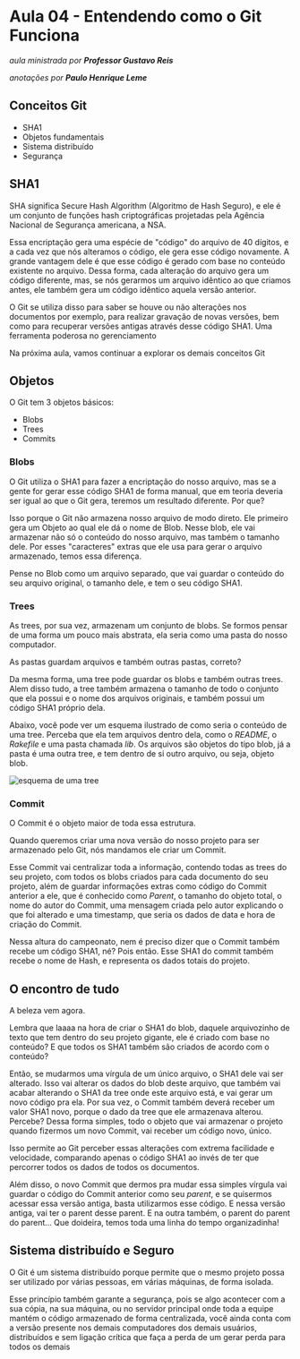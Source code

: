 # Aula 04 - Entendendo como o Git Funciona

_aula ministrada por **Professor Gustavo Reis**_

_anotações por **Paulo Henrique Leme**_

## Conceitos Git

* SHA1
* Objetos fundamentais
* Sistema distribuído
* Segurança

## SHA1

SHA significa Secure Hash Algorithm (Algoritmo de Hash Seguro), e ele é um conjunto de funções hash criptográficas projetadas pela Agência Nacional de Segurança americana, a NSA.

Essa encriptação gera uma espécie de "código" do arquivo de 40 dígitos, e a cada vez que nós alteramos o código, ele gera esse código novamente. A grande vantagem dele é que esse código é gerado com base no conteúdo existente no arquivo. Dessa forma, cada alteração do arquivo gera um código diferente, mas, se nós gerarmos um arquivo idêntico ao que criamos antes, ele também gera um código idêntico aquela versão anterior.

O Git se utiliza disso para saber se houve ou não alterações nos documentos por exemplo, para realizar gravação de novas versões, bem como para recuperar versões antigas através desse código SHA1. Uma ferramenta poderosa no gerenciamento

Na próxima aula, vamos continuar a explorar os demais conceitos Git

## Objetos

O Git tem 3 objetos básicos:

* Blobs
* Trees
* Commits

### Blobs

O Git utiliza o SHA1 para fazer a encriptação do nosso arquivo, mas se a gente for gerar esse código SHA1 de forma manual, que em teoria deveria ser igual ao que o Git gera, teremos um resultado diferente. Por que?

Isso porque o Git não armazena nosso arquivo de modo direto. Ele primeiro gera um Objeto ao qual ele dá o nome de Blob. Nesse blob, ele vai armazenar não só o conteúdo do nosso arquivo, mas também o tamanho dele. Por esses "caracteres" extras que ele usa para gerar o arquivo armazenado, temos essa diferença.

Pense no Blob como um arquivo separado, que vai guardar o conteúdo do seu arquivo original, o tamanho dele, e tem o seu código SHA1.

### Trees

As trees, por sua vez, armazenam um conjunto de blobs. Se formos pensar de uma forma um pouco mais abstrata, ela seria como uma pasta do nosso computador.

As pastas guardam arquivos e também outras pastas, correto?

Da mesma forma, uma tree pode guardar os blobs e também outras trees. Alem disso tudo, a tree também armazena o tamanho de todo o conjunto que ela possui e o nome dos arquivos originais, e também possui um código SHA1 próprio dela.

Abaixo, você pode ver um esquema ilustrado de como seria o conteúdo de uma tree. Perceba que ela tem arquivos dentro dela, como o *README*, o *Rakefile* e uma pasta chamada *lib*. Os arquivos são objetos do tipo blob, já a pasta é uma outra tree, e tem dentro de si outro arquivo, ou seja, objeto blob.

![esquema de uma tree](https://git-scm.com/book/en/v2/images/data-model-1.png)

### Commit

O Commit é o objeto maior de toda essa estrutura.

Quando queremos criar uma nova versão do nosso projeto para ser armazenado pelo Git, nós mandamos ele criar um Commit.

Esse Commit vai centralizar toda a informação, contendo todas as trees do seu projeto, com todos os blobs criados para cada documento do seu projeto, além de guardar informações extras como código do Commit anterior a ele, que é conhecido como *Parent*, o tamanho do objeto total, o nome do autor do Commit, uma mensagem criada pelo autor explicando o que foi alterado e uma timestamp, que seria os dados de data e hora de criação do Commit.

Nessa altura do campeonato, nem é preciso dizer que o Commit também recebe um código SHA1, né? Pois então. Esse SHA1 do commit também recebe o nome de Hash, e representa os dados totais do projeto.

## O encontro de tudo

A beleza vem agora.

Lembra que laaaa na hora de criar o SHA1 do blob, daquele arquivozinho de texto que tem dentro do seu projeto gigante, ele é criado com base no conteúdo? E que todos os SHA1 também são criados de acordo com o conteúdo?

Então, se mudarmos uma vírgula de um único arquivo, o SHA1 dele vai ser alterado. Isso vai alterar os dados do blob deste arquivo, que também vai acabar alterando o SHA1 da tree onde este arquivo está, e vai gerar um novo código pra ela. Por sua vez, o Commit também deverá receber um valor SHA1 novo, porque o dado da tree que ele armazenava alterou. Percebe? Dessa forma simples, todo o objeto que vai armazenar o projeto quando fizermos um novo Commit, vai receber um código novo, único.

Isso permite ao Git perceber essas alterações com extrema facilidade e velocidade, comparando apenas o código SHA1 ao invés de ter que percorrer todos os dados de todos os documentos.

Além disso, o novo Commit que dermos pra mudar essa simples vírgula vai guardar o código do Commit anterior como seu *parent*, e se quisermos acessar essa versão antiga, basta utilizarmos esse código. E nessa versão antiga, vai ter o parent desse parent. E na outra também, o parent do parent do parent... Que doideira, temos toda uma linha do tempo organizadinha!

## Sistema distribuído e Seguro

O Git é um sistema distribuído porque permite que o mesmo projeto possa ser utilizado por várias pessoas, em várias máquinas, de forma isolada.

Esse princípio também garante a segurança, pois se algo acontecer com a sua cópia, na sua máquina, ou no servidor principal onde toda a equipe mantém o código armazenado de forma centralizada, você ainda conta com a versão presente nos demais computadores dos demais usuários, distribuídos e sem ligação crítica que faça a perda de um gerar perda para todos os demais
